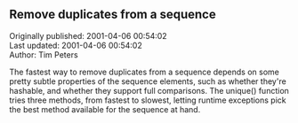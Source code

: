 ## Remove duplicates from a sequence  
Originally published: 2001-04-06 00:54:02  
Last updated: 2001-04-06 00:54:02  
Author: Tim Peters  
  
The fastest way to remove duplicates from a sequence depends on some pretty subtle properties of the sequence elements, such as whether they're hashable, and whether they support full comparisons.  The unique() function tries three methods, from fastest to slowest, letting runtime exceptions pick the best method available for the sequence at hand.
